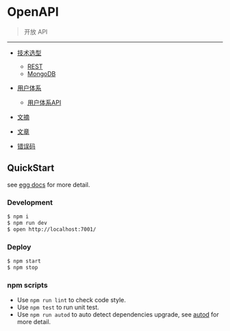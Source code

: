 # OpenAPI

> 开放 API

---

- [技术选型](./doc/技术选型.md)
    - [REST](./doc/REST.md)
    - [MongoDB]()

- [用户体系](./doc/用户体系.md)
    - [用户体系API](./doc/api/用户体系_API.md)

- [文摘](./doc/文摘.md)

- [文章](./doc/文章.md)

- [错误码](./doc/错误码.md)



## QuickStart

<!-- add docs here for user -->

see [egg docs][egg] for more detail.

### Development

```bash
$ npm i
$ npm run dev
$ open http://localhost:7001/
```

### Deploy

```bash
$ npm start
$ npm stop
```

### npm scripts

- Use `npm run lint` to check code style.
- Use `npm test` to run unit test.
- Use `npm run autod` to auto detect dependencies upgrade, see [autod](https://www.npmjs.com/package/autod) for more detail.


[egg]: https://eggjs.org